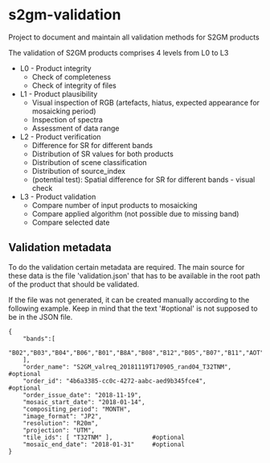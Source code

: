 # s2gm-validation

Project to document and maintain all validation methods for S2GM products

The validation of S2GM products comprises 4 levels from L0 to L3

- L0 - Product integrity
    - Check of completeness
    - Check of integrity of files
- L1 - Product plausibility 
    - Visual inspection of RGB (artefacts, hiatus, expected appearance for mosaicking period)
    - Inspection of spectra
    - Assessment of data range
- L2 - Product verification 
    - Difference for SR for different bands
    - Distribution of SR values for both products
    - Distribution of scene classification
    - Distribution of source_index
    - (potential test): Spatial difference for SR for different bands - visual check
- L3 - Product validation
    - Compare number of input products to mosaicking
    - Compare applied algorithm (not possible due to missing band)
    - Compare selected date


## Validation metadata

To do the validation certain metadata are required. The main source for these data is 
the file 'validation.json' that has to be available in the root path of the product 
that should be validated.

If the file was not generated, it can be created manually according to the following 
example. Keep in mind that the text '#optional' is not supposed to be in the JSON file.

```
{
	"bands":[
		"B02","B03","B04","B06","B01","B8A","B08","B12","B05","B07","B11","AOT","SCENE","INDEX","SNOW","SUN_ZENITH","VALID_OBS"
	],
	"order_name": "S2GM_valreq_20181119T170905_rand04_T32TNM",      #optional
	"order_id": "4b6a3385-cc0c-4272-aabc-aed9b345fce4",             #optional
	"order_issue_date": "2018-11-19",
	"mosaic_start_date": "2018-01-14",
	"compositing_period": "MONTH",	
	"image_format":	"JP2",
	"resolution": "R20m",
	"projection": "UTM", 
	"tile_ids": [ "T32TNM" ],           #optional
	"mosaic_end_date": "2018-01-31"     #optional
}
```